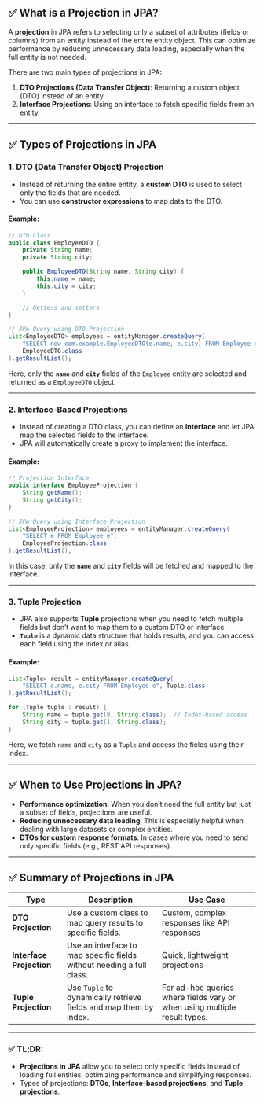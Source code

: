 ## ✅ **What is a Projection in JPA?**

A **projection** in JPA refers to selecting only a subset of attributes (fields or columns) from an entity instead of the entire entity object. This can optimize performance by reducing unnecessary data loading, especially when the full entity is not needed.

There are two main types of projections in JPA:

1. **DTO Projections (Data Transfer Object)**: Returning a custom object (DTO) instead of an entity.
2. **Interface Projections**: Using an interface to fetch specific fields from an entity.

---

## ✅ **Types of Projections in JPA**

### 1. **DTO (Data Transfer Object) Projection**
- Instead of returning the entire entity, a **custom DTO** is used to select only the fields that are needed.
- You can use **constructor expressions** to map data to the DTO.

#### Example:

```java
// DTO Class
public class EmployeeDTO {
    private String name;
    private String city;

    public EmployeeDTO(String name, String city) {
        this.name = name;
        this.city = city;
    }

    // Getters and setters
}

// JPA Query using DTO Projection
List<EmployeeDTO> employees = entityManager.createQuery(
    "SELECT new com.example.EmployeeDTO(e.name, e.city) FROM Employee e", 
    EmployeeDTO.class
).getResultList();
```

Here, only the **`name`** and **`city`** fields of the `Employee` entity are selected and returned as a `EmployeeDTO` object.

---

### 2. **Interface-Based Projections**
- Instead of creating a DTO class, you can define an **interface** and let JPA map the selected fields to the interface.
- JPA will automatically create a proxy to implement the interface.

#### Example:

```java
// Projection Interface
public interface EmployeeProjection {
    String getName();
    String getCity();
}

// JPA Query using Interface Projection
List<EmployeeProjection> employees = entityManager.createQuery(
    "SELECT e FROM Employee e", 
    EmployeeProjection.class
).getResultList();
```

In this case, only the **`name`** and **`city`** fields will be fetched and mapped to the interface.

---

### 3. **Tuple Projection**
- JPA also supports **Tuple** projections when you need to fetch multiple fields but don’t want to map them to a custom DTO or interface.
- **`Tuple`** is a dynamic data structure that holds results, and you can access each field using the index or alias.

#### Example:

```java
List<Tuple> result = entityManager.createQuery(
    "SELECT e.name, e.city FROM Employee e", Tuple.class
).getResultList();

for (Tuple tuple : result) {
    String name = tuple.get(0, String.class);  // Index-based access
    String city = tuple.get(1, String.class);
}
```

Here, we fetch `name` and `city` as a `Tuple` and access the fields using their index.

---

## ✅ **When to Use Projections in JPA?**

- **Performance optimization**: When you don’t need the full entity but just a subset of fields, projections are useful.
- **Reducing unnecessary data loading**: This is especially helpful when dealing with large datasets or complex entities.
- **DTOs for custom response formats**: In cases where you need to send only specific fields (e.g., REST API responses).

---

## ✅ **Summary of Projections in JPA**

| **Type**                | **Description**                                                      | **Use Case**                                  |
|-------------------------|----------------------------------------------------------------------|-----------------------------------------------|
| **DTO Projection**       | Use a custom class to map query results to specific fields.           | Custom, complex responses like API responses |
| **Interface Projection** | Use an interface to map specific fields without needing a full class. | Quick, lightweight projections               |
| **Tuple Projection**     | Use `Tuple` to dynamically retrieve fields and map them by index.     | For ad-hoc queries where fields vary or when using multiple result types. |

---

### ✅ TL;DR:
- **Projections in JPA** allow you to select only specific fields instead of loading full entities, optimizing performance and simplifying responses.
- Types of projections: **DTOs**, **Interface-based projections**, and **Tuple projections**.
